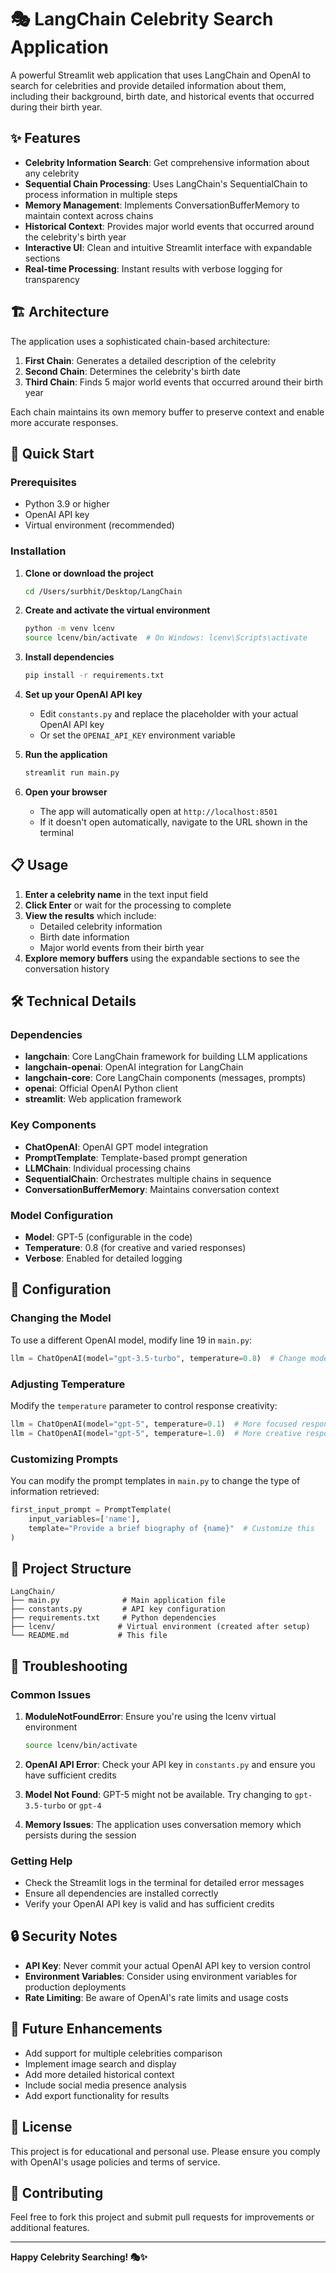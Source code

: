 # 🎭 LangChain Celebrity Search Application

A powerful Streamlit web application that uses LangChain and OpenAI to search for celebrities and provide detailed information about them, including their background, birth date, and historical events that occurred during their birth year.

## ✨ Features

- **Celebrity Information Search**: Get comprehensive information about any celebrity
- **Sequential Chain Processing**: Uses LangChain's SequentialChain to process information in multiple steps
- **Memory Management**: Implements ConversationBufferMemory to maintain context across chains
- **Historical Context**: Provides major world events that occurred around the celebrity's birth year
- **Interactive UI**: Clean and intuitive Streamlit interface with expandable sections
- **Real-time Processing**: Instant results with verbose logging for transparency

## 🏗️ Architecture

The application uses a sophisticated chain-based architecture:

1. **First Chain**: Generates a detailed description of the celebrity
2. **Second Chain**: Determines the celebrity's birth date
3. **Third Chain**: Finds 5 major world events that occurred around their birth year

Each chain maintains its own memory buffer to preserve context and enable more accurate responses.

## 🚀 Quick Start

### Prerequisites

- Python 3.9 or higher
- OpenAI API key
- Virtual environment (recommended)

### Installation

1. **Clone or download the project**
   ```bash
   cd /Users/surbhit/Desktop/LangChain
   ```

2. **Create and activate the virtual environment**
   ```bash
   python -m venv lcenv
   source lcenv/bin/activate  # On Windows: lcenv\Scripts\activate
   ```

3. **Install dependencies**
   ```bash
   pip install -r requirements.txt
   ```

4. **Set up your OpenAI API key**
   - Edit `constants.py` and replace the placeholder with your actual OpenAI API key
   - Or set the `OPENAI_API_KEY` environment variable

5. **Run the application**
   ```bash
   streamlit run main.py
   ```

6. **Open your browser**
   - The app will automatically open at `http://localhost:8501`
   - If it doesn't open automatically, navigate to the URL shown in the terminal

## 📋 Usage

1. **Enter a celebrity name** in the text input field
2. **Click Enter** or wait for the processing to complete
3. **View the results** which include:
   - Detailed celebrity information
   - Birth date information
   - Major world events from their birth year
4. **Explore memory buffers** using the expandable sections to see the conversation history

## 🛠️ Technical Details

### Dependencies

- **langchain**: Core LangChain framework for building LLM applications
- **langchain-openai**: OpenAI integration for LangChain
- **langchain-core**: Core LangChain components (messages, prompts)
- **openai**: Official OpenAI Python client
- **streamlit**: Web application framework

### Key Components

- **ChatOpenAI**: OpenAI GPT model integration
- **PromptTemplate**: Template-based prompt generation
- **LLMChain**: Individual processing chains
- **SequentialChain**: Orchestrates multiple chains in sequence
- **ConversationBufferMemory**: Maintains conversation context

### Model Configuration

- **Model**: GPT-5 (configurable in the code)
- **Temperature**: 0.8 (for creative and varied responses)
- **Verbose**: Enabled for detailed logging

## 🔧 Configuration

### Changing the Model

To use a different OpenAI model, modify line 19 in `main.py`:

```python
llm = ChatOpenAI(model="gpt-3.5-turbo", temperature=0.8)  # Change model here
```

### Adjusting Temperature

Modify the `temperature` parameter to control response creativity:

```python
llm = ChatOpenAI(model="gpt-5", temperature=0.1)  # More focused responses
llm = ChatOpenAI(model="gpt-5", temperature=1.0)  # More creative responses
```

### Customizing Prompts

You can modify the prompt templates in `main.py` to change the type of information retrieved:

```python
first_input_prompt = PromptTemplate(
    input_variables=['name'],
    template="Provide a brief biography of {name}"  # Customize this
)
```

## 📁 Project Structure

```
LangChain/
├── main.py              # Main application file
├── constants.py         # API key configuration
├── requirements.txt     # Python dependencies
├── lcenv/              # Virtual environment (created after setup)
└── README.md           # This file
```

## 🐛 Troubleshooting

### Common Issues

1. **ModuleNotFoundError**: Ensure you're using the lcenv virtual environment
   ```bash
   source lcenv/bin/activate
   ```

2. **OpenAI API Error**: Check your API key in `constants.py` and ensure you have sufficient credits

3. **Model Not Found**: GPT-5 might not be available. Try changing to `gpt-3.5-turbo` or `gpt-4`

4. **Memory Issues**: The application uses conversation memory which persists during the session

### Getting Help

- Check the Streamlit logs in the terminal for detailed error messages
- Ensure all dependencies are installed correctly
- Verify your OpenAI API key is valid and has sufficient credits

## 🔒 Security Notes

- **API Key**: Never commit your actual OpenAI API key to version control
- **Environment Variables**: Consider using environment variables for production deployments
- **Rate Limiting**: Be aware of OpenAI's rate limits and usage costs

## 🚀 Future Enhancements

- Add support for multiple celebrities comparison
- Implement image search and display
- Add more detailed historical context
- Include social media presence analysis
- Add export functionality for results

## 📄 License

This project is for educational and personal use. Please ensure you comply with OpenAI's usage policies and terms of service.

## 🤝 Contributing

Feel free to fork this project and submit pull requests for improvements or additional features.

---

**Happy Celebrity Searching! 🎭✨**
